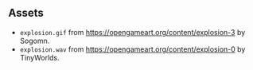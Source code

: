 ## Assets

- `explosion.gif` from https://opengameart.org/content/explosion-3 by Sogomn.
- `explosion.wav` from https://opengameart.org/content/explosion-0 by TinyWorlds.